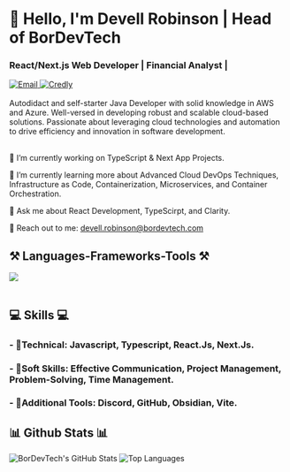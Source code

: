 
<!--

### Hi there 👋
[![bordevtech's GitHub stats](https://github-readme-stats.vercel.app/api/top-langs/?username=bordevtech&layout=pie)](https://github.com/anuraghazra/github-readme-stats)

**BorDevTech/bordevtech** is a ✨ _special_ ✨ repository because its `README.md` (this file) appears on your GitHub profile.

Here are some ideas to get you started:

- 🔭 I’m currently working on ...
- 🌱 I’m currently learning ...
- 👯 I’m looking to collaborate on ...
- 🤔 I’m looking for help with ...
- 💬 Ask me about ...
- 📫 How to reach me: ...
- 😄 Pronouns: ...
- ⚡ Fun fact: ...
-->



<h1 align="left">👋 Hello, I'm Devell Robinson | Head of BorDevTech</h1>
<h3 align="left">React/Next.js Web Developer | Financial Analyst | </h3>
<div align="left"> 
  <a href="mailto:devell.robinson@bordevtech.com" target="_blank">
    <img src="https://img.shields.io/badge/Email-D14836?style=for-the-badge&logo=mail.ru&logoColor=white" alt="Email"/>
  </a>
  <!--<a href="https://bordevtech.github.io/markdown-portfolio/" target="_blank">
    <img src="https://img.shields.io/badge/Portfolio-0077B5?style=for-the-badge&logo=portfolio&logoColor=white" />
  </a> -->
  <a href="https://www.credly.com/users/de-vell-robinson/badges?sort=-state_updated_at&page=1" target="_blank">
    <img src="https://img.shields.io/badge/Credly-FF6F61?style=for-the-badge&logo=credly&logoColor=white" alt="Credly" />
  </a>
</div>
<!-- Description-->
<br> 
Autodidact and self-starter Java Developer with solid knowledge in AWS and Azure. Well-versed in developing robust and scalable cloud-based solutions.
Passionate about leveraging cloud technologies and automation to drive efficiency and innovation in software development.
<br>
<!-- Description End-->
<br> 
<div align="left">
  
🔭 I’m currently working on TypeScript & Next App Projects.

🌱 I’m currently learning more about Advanced Cloud DevOps Techniques, Infrastructure as Code, Containerization, Microservices, and Container Orchestration.

💬 Ask me about React Development, TypeScirpt, and Clarity.

📧 Reach out to me: devell.robinson@bordevtech.com

 </div>
<h2 align="left">⚒️ Languages-Frameworks-Tools ⚒️</h2>
<div align="left">
    <img src="https://skillicons.dev/icons?i=blender,bootstrap,cs,css,discord,github,html,js,mysql,nextjs,obsidian,r,react,robloxstudio,ts,unity,unreal,vite,vscode" /><br>
</div>
<br/>
<div align="left">
    <h2 align="left">💻 Skills 💻</h2>
        <h3>- 📕Technical: Javascript, Typescript, React.Js, Next.Js.</h3>
        <h3>- 📗Soft Skills: Effective Communication, Project Management,  Problem-Solving, Time Management.</h3>
        <h3>- 📙Additional Tools: Discord, GitHub, Obsidian, Vite.</h3>
 </div>
<h2 align="left">📊 Github Stats 📊</h2>

![BorDevTech's GitHub Stats](https://github-readme-stats.vercel.app/api?username=BorDevTech&show_icons=true&theme=radical)
![Top Languages](https://github-readme-stats.vercel.app/api/top-langs/?username=BorDevTech&show_icons=true&theme=radical)
